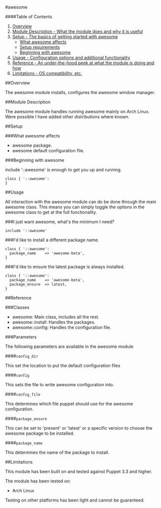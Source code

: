#awesome

####Table of Contents

1. [Overview](#overview)
2. [Module Description - What the module does and why it is useful](#module-description)
3. [Setup - The basics of getting started with awesome](#setup)
    * [What awesome affects](#what-awesome-affects)
    * [Setup requirements](#setup-requirements)
    * [Beginning with awesome](#beginning-with-awesome)
4. [Usage - Configuration options and additional functionality](#usage)
5. [Reference - An under-the-hood peek at what the module is doing and how](#reference)
5. [Limitations - OS compatibility, etc.](#limitations)

##Overview

The awesome module installs, configures the awesome window manager.

##Module Description

The awesome module handles running awesome mainly on Arch Linux. Were possible I have added other distributions where known.

##Setup

###What awesome affects

* awesome package.
* awesome default configuration file.

###Beginning with awesome

include '::awesome' is enough to get you up and running. 

```puppet
class { '::awesome':
}
```

##Usage

All interaction with the awesome module can do be done through the main awesome class.
This means you can simply toggle the options in the awesome class to get at the
full functionality.

###I just want awesome, what's the minimum I need?

```puppet
include '::awesome'
```

###I'd like to install a different package name.

```puppet
class { '::awesome':
  package_name    => 'awesome-beta',
}
```

###I'd like to ensure the latest package is always installed.

```puppet
class { '::awesome':
  package_name    => 'awesome-beta',
  package_ensure  => latest,
}
```

##Reference

###Classes

* awesome: Main class, includes all the rest.
* awesome::install: Handles the packages.
* awesome::config: Handles the configuration file.

###Parameters

The following parameters are available in the awesome module

####`config_dir`

This set the location to put the default configuration files

####`config`

This sets the file to write awesome configuration into.

####`config_file`

This determines which file puppet should use for the awesome configuration.

####`package_ensure`

This can be set to 'present' or 'latest' or a specific version to choose the
awesome package to be installed.

####`package_name`

This determines the name of the package to install.

##Limitations

This module has been built on and tested against Puppet 3.3 and higher.

The module has been tested on:

* Arch Linux

Testing on other platforms has been light and cannot be guaranteed. 
